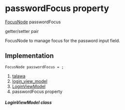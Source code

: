 
<div>

# passwordFocus property

</div>


[FocusNode](https://api.flutter.dev/flutter/widgets/FocusNode-class.html)
passwordFocus


getter/setter pair




FocusNode to manage focus for the password input field.



## Implementation

``` language-dart
FocusNode passwordFocus = ;
```







1.  [talawa](../../index.md)
2.  [login_view_model](../../view_model_pre_auth_view_models_login_view_model/)
3.  [LoginViewModel](../../view_model_pre_auth_view_models_login_view_model/LoginViewModel-class.md)
4.  passwordFocus property

##### LoginViewModel class







